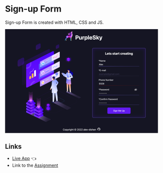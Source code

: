 # Sign-up Form

Sign-up Form is created with HTML, CSS and JS.

![Preview](img/form.png)

## Links
- [Live App](https://alex-dishen.github.io/sign-up-form/) :point_left:
- Link to the [Assignment](https://www.theodinproject.com/lessons/node-path-intermediate-html-and-css-sign-up-form)